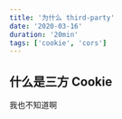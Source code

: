```yaml
---
title: '为什么 third-party'
date: '2020-03-16'
duration: '20min'
tags: ['cookie', 'cors']
---
```


## 什么是三方 Cookie

我也不知道啊